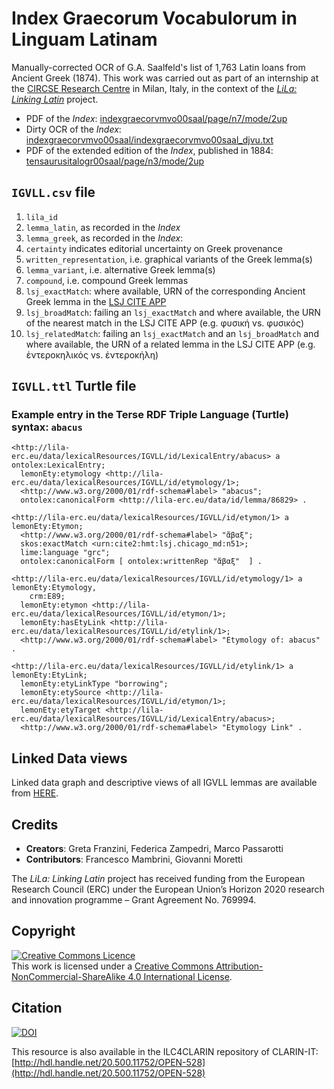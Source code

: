# Index Graecorum Vocabulorum in Linguam Latinam	

Manually-corrected OCR of G.A. Saalfeld's list of 1,763 Latin loans from Ancient Greek (1874). This work was carried out as part of an internship at the [CIRCSE Research Centre](https://centridiricerca.unicatt.it/circse_index.html) in Milan, Italy, in the context of the [_LiLa: Linking Latin_](https://lila-erc.eu/) project.

- PDF of the _Index_: [indexgraecorvmvo00saal/page/n7/mode/2up](https://archive.org/details/indexgraecorvmvo00saal/page/n7/mode/2up)
- Dirty OCR of the _Index_: [indexgraecorvmvo00saal/indexgraecorvmvo00saal_djvu.txt](https://ia800300.us.archive.org/35/items/indexgraecorvmvo00saal/indexgraecorvmvo00saal_djvu.txt) 
- PDF of the extended edition of the _Index_, published in 1884: [tensaurusitalogr00saal/page/n3/mode/2up](https://archive.org/details/tensaurusitalogr00saal/page/n3/mode/2up)

## `IGVLL.csv` file

1. `lila_id`
2. `lemma_latin`, as recorded in the _Index_
3. `lemma_greek`, as recorded in the _Index_:
4. `certainty` indicates editorial uncertainty on Greek provenance
5. `written_representation`, i.e. graphical variants of the Greek lemma(s)
6. `lemma_variant`, i.e. alternative Greek lemma(s)
7. `compound`, i.e. compound Greek lemmas
8. `lsj_exactMatch`: where available, URN of the corresponding Ancient Greek lemma in the [LSJ CITE APP](https://raw.githubusercontent.com/Eumaeus/cite_lsj_cex/master/lsj_index.txt)
9. `lsj_broadMatch`: failing an `lsj_exactMatch` and where available, the URN of the nearest match in the LSJ CITE APP (e.g. φυσική vs. φυσικός)
10. `lsj_relatedMatch`: failing an `lsj_exactMatch` and an `lsj_broadMatch` and where available, the URN of a related lemma in the LSJ CITE APP (e.g. ἐντεροκηλικός vs. ἐντεροκήλη)

## `IGVLL.ttl` Turtle file


### Example entry in the Terse RDF Triple Language (Turtle) syntax: `abacus`

```
<http://lila-erc.eu/data/lexicalResources/IGVLL/id/LexicalEntry/abacus> a ontolex:LexicalEntry;
  lemonEty:etymology <http://lila-erc.eu/data/lexicalResources/IGVLL/id/etymology/1>;
  <http://www.w3.org/2000/01/rdf-schema#label> "abacus";
  ontolex:canonicalForm <http://lila-erc.eu/data/id/lemma/86829> .

<http://lila-erc.eu/data/lexicalResources/IGVLL/id/etymon/1> a lemonEty:Etymon;
  <http://www.w3.org/2000/01/rdf-schema#label> "ἄβαξ";
  skos:exactMatch <urn:cite2:hmt:lsj.chicago_md:n51>;
  lime:language "grc";
  ontolex:canonicalForm [ ontolex:writtenRep "ἄβαξ"  ] .

<http://lila-erc.eu/data/lexicalResources/IGVLL/id/etymology/1> a lemonEty:Etymology,
    crm:E89;
  lemonEty:etymon <http://lila-erc.eu/data/lexicalResources/IGVLL/id/etymon/1>;
  lemonEty:hasEtyLink <http://lila-erc.eu/data/lexicalResources/IGVLL/id/etylink/1>;
  <http://www.w3.org/2000/01/rdf-schema#label> "Etymology of: abacus" .

<http://lila-erc.eu/data/lexicalResources/IGVLL/id/etylink/1> a lemonEty:EtyLink;
  lemonEty:etyLinkType "borrowing";
  lemonEty:etySource <http://lila-erc.eu/data/lexicalResources/IGVLL/id/etymon/1>;
  lemonEty:etyTarget <http://lila-erc.eu/data/lexicalResources/IGVLL/id/LexicalEntry/abacus>;
  <http://www.w3.org/2000/01/rdf-schema#label> "Etymology Link" .
```

## Linked Data views

Linked data graph and descriptive views of all IGVLL lemmas are available from [HERE](https://lila-erc.eu/data/lexicalResources/IGVLL/Lexicon).



## Credits

- **Creators**: Greta Franzini, Federica Zampedri, Marco Passarotti
- **Contributors**: Francesco Mambrini, Giovanni Moretti

The _LiLa: Linking Latin_ project has received funding from the European Research Council (ERC) under the European Union’s Horizon 2020 research and innovation programme – Grant Agreement No. 769994.

<!--### Citation-->
<!--To cite this data-set, you can adapt the following:-->
<!--Franzini, G., Zampedri, F., Passarotti, M. (2020) <em>Index Graecorum Vocabulorum in Linguam Latinam: Manually-corrected OCR of G.A. Saalfeld's list of 1,763 Latin loans from Ancient Greek (1874), mapped to the</em> LiLa: Linking Latin <em>lemma bank and the</em> Liddell-Scott Jones CITE Application. DOI: doi here-->


## Copyright

<a rel="license" href="http://creativecommons.org/licenses/by-nc-sa/4.0/"><img alt="Creative Commons Licence" style="border-width:0" src="https://i.creativecommons.org/l/by-nc-sa/4.0/88x31.png" /></a><br />This work is licensed under a <a rel="license" href="http://creativecommons.org/licenses/by-nc-sa/4.0/">Creative Commons Attribution-NonCommercial-ShareAlike 4.0 International License</a>.

## Citation

[![DOI](https://zenodo.org/badge/271791451.svg)](https://zenodo.org/badge/latestdoi/271791451)

This resource is also available in the ILC4CLARIN repository of CLARIN-IT: [http://hdl.handle.net/20.500.11752/OPEN-528](http://hdl.handle.net/20.500.11752/OPEN-528)

